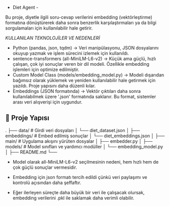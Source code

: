  - Diet Agent - 

Bu proje, diyetle ilgili soru-cevap verilerini embedding (vektörleştirme) formatına  dönüştürerek daha sonra benzerlik 
karşılaştırmaları ya da bilgi sorgulamaları için kullanılabilir hale getirir.


*KULLANILAN TEKNOLOJİLER VE NEDENLERİ* 

- Python (pandas, json, tqdm) -> Veri manipülasyonu, JSON dosyalarını okuyup yazmak ve işlem sürecini izlemek için kullanıldı. 
- sentence-transformers (all-MiniLM-L6-v2) -> Küçük ama güçlü, hızlı çalışan, çok iyi sonuçlar veren bir dil modeli. Özellikle embedding işlemleri için optimize edilmiştir. 
- Custom Model Class (models/embedding_model.py) -> Modeli dışarıdan bağımsız olarak yüklemek ve yeniden kullanılabilir hale getirmek için yazıldı. Proje yapısını daha düzenli kılar. 
- Embeddings (JSON formatında) -> Vektör çıktıları daha sonra kullanılabilmek üzere '.json' formatında saklanır. Bu format, sistemler arası veri alışverişi için uygundur.

## 📁 Proje Yapısı

.
├── data/                    # Girdi veri dosyaları
│   └── diet_dataset.json
│
├── embeddings/              # Embed edilmiş sonuçlar
│   └── diet_embeddings.json
│
├── main/                    # Uygulama akışını yürüten dosyalar
│   ├── embedder.py
│
├── models/                  # Model sınıfları ve yardımcı modüller
│   └── embedding_model.py
│
├── README.md
└── 


- Model olarak all-MiniLM-L6-v2 seçilmesinin nedeni, hem hızlı hem de çok güçlü sonuçlar vermesidir.

- Embedding için json formatı tercih edildi çünkü veri paylaşımı ve kontrolü açısından daha şeffaftır.

- Eğer ilerleyen süreçte daha büyük bir veri ile çalışacak olursak, embedding verilerini .pkl ile saklamak daha verimli olabilir.